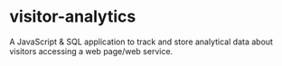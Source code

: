# visitor-analytics
A JavaScript &amp; SQL application to track and store analytical data about visitors accessing a web page/web service.
